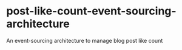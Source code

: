 # post-like-count-event-sourcing-architecture
An event-sourcing architecture to manage blog post like count 
